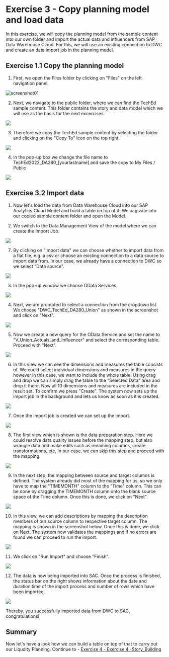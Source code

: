 # Exercise 3 - Copy planning model and load data
In this exercise, we will copy the planning model from the sample content into our own folder and import the actual data and influencers from SAP Data Warehouse Cloud.
For this, we will use an existing connection to DWC and create an data import job in the planning model.

## Exercise 1.1 Copy the planning model

1. First, we open the Files folder by clicking on "Files" on the left navigation panel.

![screenshot01](https://user-images.githubusercontent.com/112691476/196177480-bf012fcc-6033-414d-a58b-ad321af88a2e.png)

2. Next, we navigate to the public folder, where we can find the TechEd sample content.
This folder contains the story and data model which we will use as the basis for the next excercises.

![](/exercises/3_Copy_Model_and_Import_Data/images/screenshot02.png)


3. Therefore we copy the TechEd sample content by selecting the folder and clicking on the "Copy To" Icon on the top right.

![](/exercises/3_Copy_Model_and_Import_Data/images/screenshot03.png)
 
4. In the pop-up box we change the file name to TechEd2022_DA280_[yourlastname] and save the copy to My Files / Public

![](/exercises/3_Copy_Model_and_Import_Data/images/screenshot04.png)

## Exercise 3.2 Import data

1. Now let's load the data from Data Warehouse Cloud into our SAP Analytics Cloud Model and build a table on top of it. We nagivate into our copied sample content folder and open the Model.

2. We switch to the Data Management View of the model where we can create the Import Job.

![](/exercises/3_Copy_Model_and_Import_Data/images/screenshot06.png)

7. By clicking on "import data" we can choose whether to import data from a flat file, e.g. a csv or choose an existing connection to a data source to import data from. In our case, we already have a connection to DWC so we select "Data source".

![](/exercises/3_Copy_Model_and_Import_Data/images/screenshot07.png)


3. In the pop-up window we choose OData Services.

![](/exercises/3_Copy_Model_and_Import_Data/images/screenshot08.png)

4. Next, we are prompted to select a connection from the dropdown list. We choose "DWC_TechEd_DA280_Union" as shown in the screenshot and click on "Next".

![](/exercises/3_Copy_Model_and_Import_Data/images/screenshot09.png)

5. Now we create a new query for the OData Service and set the name to "V_Union_Actuals_and_Influencer" and select the corresponding table. Proceed with "Next".

![](/exercises/3_Copy_Model_and_Import_Data/images/screenshot10.png)


6. In this view we can see the dimensions and measures the table consists of. We could select individual dimensions and measures in the query however in this case, we want to include the whole table. Using drag and drop we can simply drag the table to the "Selected Data" area and drop it there. Now all 10 dimensions and measures are included in the result set. To confirm we press "Create". The system now sets up the import job in the background and lets us know as soon as it is created.

![](/exercises/3_Copy_Model_and_Import_Data/images/screenshot11.png)


7. Once the import job is created we can set up the import.


![](/exercises/3_Copy_Model_and_Import_Data/images/screenshot12.png)

8. The first view which is shown is the data preparation step. Here we could resolve data quality issues before the mapping step, but also wrangle data and make edits such as renaming columns, create transformations, etc. In our case, we can skip this step and proceed with the mapping.

![](/exercises/3_Copy_Model_and_Import_Data/images/screenshot13.png)

9. In the next step, the mapping between source and target columns is defined. The system already did most of the mapping for us, so we only have to map the "TIMEMONTH" column to the "Time" column. This can be done by dragging the TIMEMONTH column onto the blank source space of the Time column. Once this is done, we click on "Next".

![](/exercises/3_Copy_Model_and_Import_Data/images/screenshot14.png)

10. In this view, we can add descriptions by mapping the description members of our source column to respective target column. The mapping is shown in the screenshot below. Once this is done, we click on Next. The system now validates the mappings and if no errors are found we can proceed to run the import.

![](/exercises/3_Copy_Model_and_Import_Data/images/screenshot15.png)

11. We click on "Run Import" and choose "Finish". 

![](/exercises/3_Copy_Model_and_Import_Data/images/screenshot16.png)

12. The data is now being imported into SAC. Once the process is finished, the status bar on the right shows information about the date and duration time of the import process and number of rows which have been imported. 

![](/exercises/3_Copy_Model_and_Import_Data/images/screenshot17.png)

Thereby, you successfully imported data from DWC to SAC, congratulations!


## Summary

Now let's have a look how we can build a table on top of that to carry out our Liqudity Planning.
Continue to - [Exercise 4 - Exercise 4 -Story_Building](../4_Story_Building/README.md)

